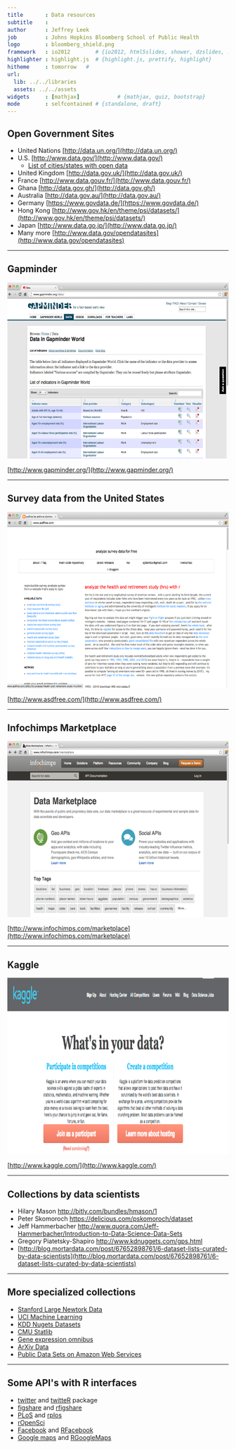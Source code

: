 ```yaml
---
title       : Data resources
subtitle    : 
author      : Jeffrey Leek 
job         : Johns Hopkins Bloomberg School of Public Health
logo        : bloomberg_shield.png
framework   : io2012        # {io2012, html5slides, shower, dzslides, ...}
highlighter : highlight.js  # {highlight.js, prettify, highlight}
hitheme     : tomorrow   # 
url:
  lib: ../../libraries
  assets: ../../assets
widgets     : [mathjax]            # {mathjax, quiz, bootstrap}
mode        : selfcontained # {standalone, draft}
---
```







## Open Government Sites

* United Nations [http://data.un.org/](http://data.un.org/)
* U.S. [http://www.data.gov/](http://www.data.gov/)
  * [List of cities/states with open data](http://simplystatistics.org/2012/01/02/list-of-cities-states-with-open-data-help-me-find/)
* United Kingdom [http://data.gov.uk/](http://data.gov.uk/)
* France [http://www.data.gouv.fr/](http://www.data.gouv.fr/)
* Ghana [http://data.gov.gh/](http://data.gov.gh/)
* Australia [http://data.gov.au/](http://data.gov.au/)
* Germany [https://www.govdata.de/](https://www.govdata.de/) 
* Hong Kong [http://www.gov.hk/en/theme/psi/datasets/](http://www.gov.hk/en/theme/psi/datasets/)
* Japan [http://www.data.go.jp/](http://www.data.go.jp/)
* Many more [http://www.data.gov/opendatasites](http://www.data.gov/opendatasites)

---

## Gapminder

<img class=center src=../../assets/img/03_ObtainingData/gapminder.png height=400/>

[http://www.gapminder.org/](http://www.gapminder.org/)


---

## Survey data from the United States

<img class=center src=../../assets/img/03_ObtainingData/asdfree.png height=400/>

[http://www.asdfree.com/](http://www.asdfree.com/)

---

## Infochimps Marketplace

<img class=center src=../../assets/img/03_ObtainingData/infochimps.png height=400/>

[http://www.infochimps.com/marketplace](http://www.infochimps.com/marketplace)

---

## Kaggle

<img class=center src=../../assets/img/03_ObtainingData/kaggle.png  height=400 />

[http://www.kaggle.com/](http://www.kaggle.com/)


---

## Collections by data scientists

* Hilary Mason http://bitly.com/bundles/hmason/1
* Peter Skomoroch https://delicious.com/pskomoroch/dataset
* Jeff Hammerbacher http://www.quora.com/Jeff-Hammerbacher/Introduction-to-Data-Science-Data-Sets
* Gregory Piatetsky-Shapiro http://www.kdnuggets.com/gps.html
* [http://blog.mortardata.com/post/67652898761/6-dataset-lists-curated-by-data-scientists](http://blog.mortardata.com/post/67652898761/6-dataset-lists-curated-by-data-scientists)


---

## More specialized collections

* [Stanford Large Newtork Data](http://snap.stanford.edu/data/)
* [UCI Machine Learning](http://archive.ics.uci.edu/ml/)
* [KDD Nugets Datasets](http://www.kdnuggets.com/datasets/index.html)
* [CMU Statlib](http://lib.stat.cmu.edu/datasets/)
* [Gene expression omnibus](http://www.ncbi.nlm.nih.gov/geo/)
* [ArXiv Data](http://arxiv.org/help/bulk_data)
* [Public Data Sets on Amazon Web Services](http://aws.amazon.com/publicdatasets/)

---

## Some API's with R interfaces

* [twitter](https://dev.twitter.com/) and [twitteR](http://cran.r-project.org/web/packages/twitteR/index.html) package
* [figshare](http://api.figshare.com/docs/intro.html) and [rfigshare](http://cran.r-project.org/web/packages/rfigshare/index.html)
* [PLoS](http://api.plos.org/) and [rplos](http://cran.r-project.org/web/packages/rplos/rplos.pdf)
* [rOpenSci](http://ropensci.org/packages/index.html)
* [Facebook](https://developers.facebook.com/) and [RFacebook](http://cran.r-project.org/web/packages/Rfacebook/)
* [Google maps](https://developers.google.com/maps/) and [RGoogleMaps](http://cran.r-project.org/web/packages/RgoogleMaps/index.html)
